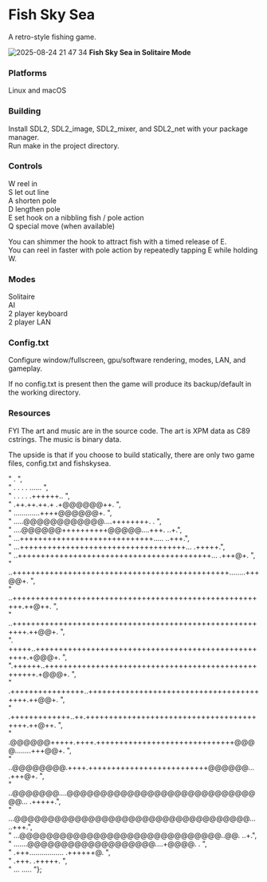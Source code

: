 Fish Sky Sea
============

A retro-style fishing game.

![2025-08-24 21 47 34](https://github.com/user-attachments/assets/8db3ba43-d17d-471f-8418-be5ec208baa5)
**Fish Sky Sea in Solitaire Mode**  

### Platforms

Linux and macOS

### Building

Install SDL2, SDL2_image, SDL2_mixer, and SDL2_net with your package manager.  
Run make in the project directory.

### Controls
W reel in  
S let out line  
A shorten pole  
D lengthen pole  
E set hook on a nibbling fish / pole action  
Q special move (when available)

You can shimmer the hook to attract fish with a timed release of E.    
You can reel in faster with pole action by repeatedly tapping E while holding W.   

### Modes  

Solitaire  
AI  
2 player keyboard  
2 player LAN

### Config.txt

Configure window/fullscreen, gpu/software rendering, modes, LAN, and gameplay.  

If no config.txt is present then the game will produce its backup/default in the working directory.

### Resources

FYI The art and music are in the source code. The art is XPM data as C89 cstrings. The music is binary data.

The upside is that if you choose to build statically, there are only two game files, config.txt and fishskysea.

"                                .                                      ",  
"                            .  .  .  .  ......                         ",  
"                           .  .  .  .  .++++++..                       ",  
"                          .++.++.++.+ .+@@@@@@++.                      ",  
"                         .............++++@@@@@@+.                     ",  
"                    .....@@@@@@@@@@@@....++++++++.                   . ",  
"                ....@@@@@@++++++++++@@@@@....+++.                  ..+.",  
"             ...+++++++++++++++++++++++++++++.....               ..+++.",  
"          ...++++++++++++++++++++++++++++++++++++...            .+++++.",  
"        ..++++++++++++++++++++++++++++++++++++++++++...        .+++@+. ",  
"      ..+++++++++++++++++++++++++++++++++++++++++++++++........+++@@+. ",  
"    ..++++++++++++++++++++++++++++++++++++++++++++++++++++++++.++@++.  ",  
"  ..+++++++++++++++++++++++++++++++++++++++++++++++++++++++++.++@@+.   ",  
". +++++..++++++++++++++++++++++++++++++++++++++++++++++++++++.+@@@+.   ",  
".++++++..++++++++++++++++++++++++++++++++++++++++++++++++++++.+@@@+.   ",  
" .++++++++++++++++..+++++++++++++++++++++++++++++++++++++++++.++@@+.   ",  
"  .+++++++++++++..++.+++++++++++++++++++++++++++++++++++++++++.++@++.  ",  
"   .@@@@@@+++++.++++.++++++++++++++++++++++++++++++@@@@........+++@@+. ",  
"    ..@@@@@@@@.++++.++++++++++++++++++++++++++@@@@@@...        .+++@+. ",  
"      ..@@@@@@@....@@@@@@@@@@@@@@@@@@@@@@@@@@@@@@...            .+++++.",  
"        ...@@@@@@@@@@@@@@@@@@@@@@@@@@@@@@@@@@@...                ..+++.",  
"           ...@@@@@@@@@@@@@@@@@@@@@@@@@@@@@@..@@.                  ..+.",  
"              .......@@@@@@@@@@@@@@@@@@@....+@@@@.                   . ",  
"                 .+++.................   .++++++@.                     ",  
"                 .+++.                    .+++++.                      ",  
"                  ...                      .....                       "};
